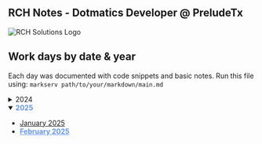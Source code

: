 ## RCH Notes - Dotmatics Developer @ PreludeTx

![RCH Solutions Logo](https://www.rchsolutions.com/wp-content/uploads/2019/04/rch.logo_.fullcolor-1.png)

## Work days by date & year

Each day was documented with code snippets and basic notes.
Run this file using: `markserv path/to/your/markdown/main.md`

<details close>
<summary>2024</summary>

  - [October 2024](./2024/10_2024.md)
  - [November 2024](./2024/11_2024.md)
  - [December 2024](./2024/12_2024.md)
</details>


<details open>
<summary><span style="color:#6495ED; font-weight:bold;">2025</summary>

  - [January 2025](./2025/01_2025.md)
  - <a href="./2025/02_2025.md" style="color:#6495ED; font-weight: bold;">February 2025</a>
</details>
